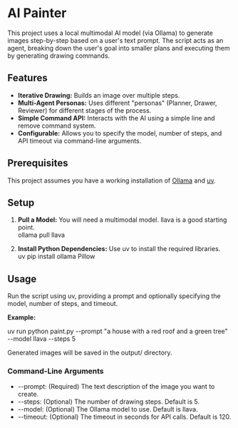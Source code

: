 # **AI Painter**

This project uses a local multimodal AI model (via Ollama) to generate images step-by-step based on a user's text prompt. The script acts as an agent, breaking down the user's goal into smaller plans and executing them by generating drawing commands.

## **Features**

* **Iterative Drawing:** Builds an image over multiple steps.  
* **Multi-Agent Personas:** Uses different "personas" (Planner, Drawer, Reviewer) for different stages of the process.  
* **Simple Command API:** Interacts with the AI using a simple line and remove command system.  
* **Configurable:** Allows you to specify the model, number of steps, and API timeout via command-line arguments.

## **Prerequisites**

This project assumes you have a working installation of [Ollama](https://ollama.com/) and [uv](https://github.com/astral-sh/uv).

## **Setup**

1. **Pull a Model:** You will need a multimodal model. llava is a good starting point.  
   ollama pull llava

2. **Install Python Dependencies:** Use uv to install the required libraries.  
   uv pip install ollama Pillow

## **Usage**

Run the script using uv, providing a prompt and optionally specifying the model, number of steps, and timeout.

**Example:**

uv run python paint.py \--prompt "a house with a red roof and a green tree" \--model llava \--steps 5

Generated images will be saved in the output/ directory.

### **Command-Line Arguments**

* \--prompt: (Required) The text description of the image you want to create.  
* \--steps: (Optional) The number of drawing steps. Default is 5\.  
* \--model: (Optional) The Ollama model to use. Default is llava.  
* \--timeout: (Optional) The timeout in seconds for API calls. Default is 120\.

